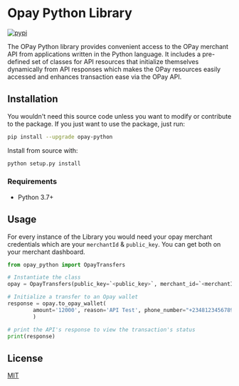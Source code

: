 # Opay Python Library

[![pypi](https://img.shields.io/pypi/v/opay-python.svg)](https://pypi.python.org/pypi/opay-python)

The OPay Python library provides convenient access to the OPay merchant API from
applications written in the Python language. It includes a pre-defined set of
classes for API resources that initialize themselves dynamically from API
responses which makes the OPay resources easily accessed and enhances 
transaction ease via the OPay API.

## Installation

You wouldn't need this source code unless you want to modify or contribute to the package. If you just
want to use the package, just run:

```sh
pip install --upgrade opay-python
```

Install from source with:

```sh
python setup.py install
```

### Requirements

-   Python 3.7+

## Usage
For every instance of the Library you would need your opay merchant credentials which are your 
`merchantId` & `public_key`. You can get both on your merchant dashboard.

```python
from opay_python import OpayTransfers

# Instantiate the class
opay = OpayTransfers(public_key=`<public_key>`, merchant_id=`<merchantId>`)

# Initialize a transfer to an Opay wallet
response = opay.to_opay_wallet(
        amount='12000', reason='API Test', phone_number="+2348123456789", wallet_type="USER"
        )

# print the API's response to view the transaction's status
print(response)
```

## License 

[MIT](./LICENSE)
